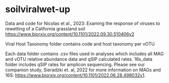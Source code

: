 # soilviralwet-up
Data and code for Nicolas et al., 2023: Examing the response of viruses to rewetting of a California grassland soil
https://www.biorxiv.org/content/10.1101/2022.09.30.510406v2

Viral Host Taxonomy folder contains code and host taxonomy per vOTU

Each data folder contains .csv files used in analyses which includes all MAG and vOTU relative abundance data and qSIP calculated rates. 16s_data folder includes qSIP rates for amplicon sequencing. Please see our companion study, Sieradzki et. al, 2022 for more information on MAGs and 16S: https://www.biorxiv.org/content/10.1101/2022.06.28.498032v1. 
